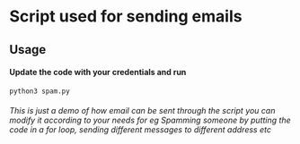 # Script used for sending emails
## Usage 
#### Update the code with your credentials and run ####
``` python3 spam.py ```
###### This is just a demo of how email can be sent through the script you can modify it according to your needs for eg Spamming someone by putting the code in a for loop, sending different messages to different address etc
